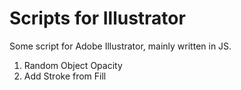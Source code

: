 # Scripts for Illustrator
Some script for Adobe Illustrator, mainly written in JS.

1. Random Object Opacity
2. Add Stroke from Fill
